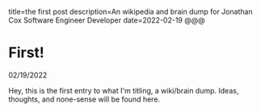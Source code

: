 title=the first post
description=An wikipedia and brain dump for Jonathan Cox Software Engineer Developer
date=2022-02-19
@@@

# First!

02/19/2022

Hey, this is the first entry to what I'm titling, a wiki/brain dump.
Ideas, thoughts, and none-sense will be found here.
